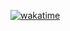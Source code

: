 [![wakatime](https://wakatime.com/badge/user/20fb2340-1a26-4f2d-b25b-384ea4a79940.svg)](https://wakatime.com/@20fb2340-1a26-4f2d-b25b-384ea4a79940)
